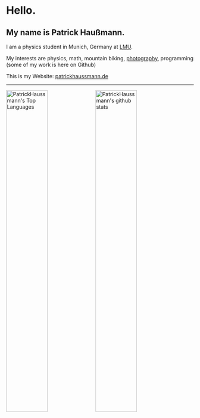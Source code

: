 # Hello.
## My name is Patrick Haußmann.

I am a physics student in Munich, Germany at [LMU](https://www.en.uni-muenchen.de/).

My interests are physics, math, mountain biking, [photography](https://patrickhaussmann.de/gallery/), programming (some of my work is here on Github)

This is my Website: [patrickhaussmann.de](https://patrickhaussmann.de/)


---

<img width="47%" align="left" alt="PatrickHaussmann's Top Languages" src="https://github-readme-stats.vercel.app/api/top-langs/?username=PatrickHaussmann&layout=compact">
<img style="width:47%; align="right" padding: 0;" alt="PatrickHaussmann's github stats" src="https://github-readme-stats.vercel.app/api?username=PatrickHaussmann&show_icons=true&count_private=true&hide=stars">


